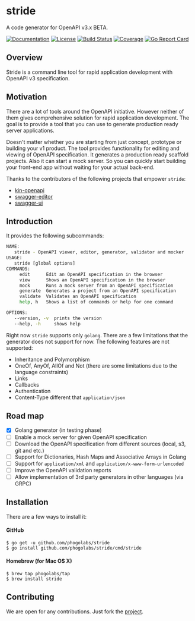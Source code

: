 # stride
A code generator for OpenAPI v3.x BETA.

[![Documentation][godoc-img]][godoc-url]
[![License][license-img]][license-url]
[![Build Status][action-img]][action-url]
[![Coverage][codecov-img]][codecov-url]
[![Go Report Card][report-img]][report-url]

## Overview

Stride is a command line tool for rapid application development with OpenAPI v3
specification.

## Motivation

There are a lot of tools around the OpenAPI initiative. However neither of them
gives comprehensive solution for rapid application development. The goal is
to provide a tool that you can use to generate production ready server
applications.

Doesn't matter whether you are starting from just concept, prototype or
building your v1 product. The tool provides functionality for editing and
viewing of OpenAPI specification. It generates a production ready scaffold
projects. Also it can start a mock server. So you can quickly start building
your front-end app without waiting for your actual back-end.

Thanks to the contributors of the following projects that empower `stride`:
- [kin-openapi](https://github.com/getkin/kin-openapi)
- [swagger-editor](https://github.com/swagger-api/swagger-editor)
- [swagger-ui](https://github.com/swagger-api/swagger-ui)

## Introduction

It provides the following subcommands:

```bash
NAME:
   stride - OpenAPI viewer, editor, generator, validator and mocker
USAGE:
   stride [global options]
COMMANDS:
     edit      Edit an OpenAPI specification in the browser
     view      Shows an OpenAPI specification in the browser
     mock      Runs a mock server from an OpenAPI specification
     generate  Generates a project from an OpenAPI specification
     validate  Validates an OpenAPI specification
     help, h   Shows a list of commands or help for one command

OPTIONS:
   --version, -v  prints the version
   --help, -h     shows help
```

Right now `stride` supports only `golang`. There are a few limitations that the
generator does not support for now. The following features are not supported:

- Inheritance and Polymorphism
- OneOf, AnyOf, AllOf and Not (there are some limitations due to the language constraints)
- Links
- Callbacks
- Authentication
- Content-Type different that `application/json`

## Road map

- [x] Golang generator (in testing phase)
- [ ] Enable a mock server for given OpenAPI specification
- [ ] Download the OpenAPI specification from different sources (local, s3, git and etc.)
- [ ] Support for Dictionaries, Hash Maps and Associative Arrays in Golang
- [ ] Support for `application/xml` and `application/x-www-form-urlencoded`
- [ ] Improve the OpenAPI validation reports
- [ ] Allow implementation of 3rd party generators in other languages (via GRPC)

## Installation

There are a few ways to install it:

#### GitHub

```console
$ go get -u github.com/phogolabs/stride
$ go install github.com/phogolabs/stride/cmd/stride
```

#### Homebrew (for Mac OS X)

```console
$ brew tap phogolabs/tap
$ brew install stride
```

## Contributing

We are open for any contributions. Just fork the
[project](https://github.com/phogolabs/stride).

[report-img]: https://goreportcard.com/badge/github.com/phogolabs/stride
[report-url]: https://goreportcard.com/report/github.com/phogolabs/stride
[logo-author-url]: https://www.freepik.com/free-vector/abstract-cross-logo-template_1185919.htm
[logo-license]: http://creativecommons.org/licenses/by/3.0/
[codecov-url]: https://codecov.io/gh/phogolabs/stride
[codecov-img]: https://codecov.io/gh/phogolabs/stride/branch/master/graph/badge.svg
[action-img]: https://github.com/phogolabs/stride/workflows/pipeline/badge.svg
[action-url]: https://github.com/phogolabs/stride/actions
[godoc-url]: https://godoc.org/github.com/phogolabs/stride
[godoc-img]: https://godoc.org/github.com/phogolabs/stride?status.svg
[license-img]: https://img.shields.io/badge/license-MIT-blue.svg
[license-url]: LICENSE
